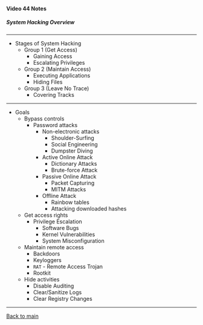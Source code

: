 #### Video 44 Notes

##### System Hacking Overview

---

- Stages of System Hacking
  - Group 1 (Get Access)
    - Gaining Access
    - Escalating Privileges
  - Group 2 (Maintain Access)
    - Executing Applications
    - Hiding Files
  - Group 3 (Leave No Trace)
    - Covering Tracks

---

- Goals
  - Bypass controls
    - Password attacks
      - Non-electronic attacks 
        - Shoulder-Surfing
        - Social Engineering
        - Dumpster Diving
      - Active Online Attack
        - Dictionary Attacks
        - Brute-force Attack
      - Passive Online Attack
        - Packet Capturing
        - MITM Attacks
      - Offline Attack
        - Rainbow tables
        - Attacking downloaded hashes
  - Get access rights
    - Privilege Escalation
      - Software Bugs
      - Kernel Vulnerabilities
      - System Misconfiguration
  - Maintain remote access
    - Backdoors
    - Keyloggers
    - `RAT` - Remote Access Trojan
    - Rootkit
  - Hide activities
    - Disable Auditing
    - Clear/Sanitize Logs
    - Clear Registry Changes

---

[Back to main](https://github.com/rot0xd/CBTNuggets/blob/master/CEHv9/README.md)


